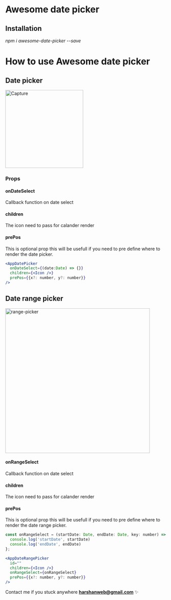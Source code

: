 # Awesome date picker

## Installation 
_npm i awesome-date-picker --save_

# How to use Awesome date picker

## Date picker

<img width="243" alt="Capture" src="https://github.com/harshan89/date-picker/assets/9652826/68fca3c1-e885-460f-99c3-70262000d35f">

### Props

#### onDateSelect
Callback function on date select

#### children
The icon need to pass for calander render

#### prePos
This is optional prop this will be usefull if you need to pre define where to render the date picker.

```jsx
<AppDatePicker
  onDateSelect={(date:Date) => {}}
  children={<Icon />}
  prePos={{x?: number, y?: number}}
/>
```

## Date range picker

<img width="451" alt="range-picker" src="https://github.com/harshan89/date-picker/assets/9652826/c12ab264-690a-4e5a-b0a8-1c27b5f469b4">

#### onRangeSelect
Callback function on date select

#### children
The icon need to pass for calander render

#### prePos
This is optional prop this will be usefull if you need to pre define where to render the date range picker.

```jsx
const onRangeSelect = (startDate: Date, endDate: Date, key: number) => {
  console.log('startDate', startDate)
  console.log('endDate', endDate)
};

<AppDateRangePicker
  id=""
  children={<Icon />}
  onRangeSelect={onRangeSelect}
  prePos={{x?: number, y?: number}}
/>
```

Contact me if you stuck anywhere  **harshanweb@gmail.com** ✨